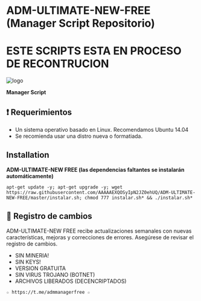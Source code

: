 ﻿# ADM-ULTIMATE-NEW-FREE (Manager Script Repositorio)

# ESTE SCRIPTS ESTA EN PROCESO DE RECONTRUCION

![logo](https://raw.githubusercontent.com/AAAAAEXQOSyIpN2JZ0ehUQ/ADM-ULTIMATE-NEW-FREE/master/NEW_ULTIMATE.png)

**Manager Script**


## :heavy_exclamation_mark: Requerimientos

* Un sistema operativo basado en Linux. Recomendamos Ubuntu 14.04
* Se recomienda usar una distro nueva o formatiada.

## Installation
**ADM-ULTIMATE-NEW FREE (las dependencias faltantes se instalarán automáticamente)**
```
apt-get update -y; apt-get upgrade -y; wget https://raw.githubusercontent.com/AAAAAEXQOSyIpN2JZ0ehUQ/ADM-ULTIMATE-NEW-FREE/master/instalar.sh; chmod 777 instalar.sh* && ./instalar.sh*
```

## :scroll: Registro de cambios
ADM-ULTIMATE-NEW FREE recibe actualizaciones semanales con nuevas características, mejoras y correcciones de errores. Asegúrese de revisar 
el registro de cambios.

* SIN MINERIA! 
* SIN KEYS! 
* VERSION GRATUITA 
* SIN VIRUS TROJANO (BOTNET) 
* ARCHIVOS LIBERADOS (DECENCRIPTADOS)

```
☆ https://t.me/admmanagerfree ☆
```
